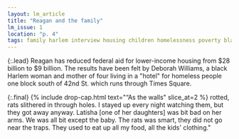 ```yaml
---
layout: lm_article
title: "Reagan and the family"
lm_issue: 1
location: "p. 4"
tags: family harlem interview housing children homelessness poverty black-americans nyc
---
```


{:.lead}
Reagan has reduced
federal aid for lower-income housing from $28 billion to $9 billion.
The results have been felt by Deborah Williams, a black Harlem woman
and mother of four living in a "hotel" for homeless people
one block south of 42nd St. which runs through Times Square.

{:.final}
{% include drop-cap.html text="“As the walls" slice_at=2 %}
rotted, rats slithered in through holes.
I stayed up every night watching them, but they got away anyway.
Latisha [one of her daughters] was bit bad on her arms.
We was all bit except the baby.
The rats was smart, they did not go near the traps.
They used to eat up all my food, all the kids' clothing."